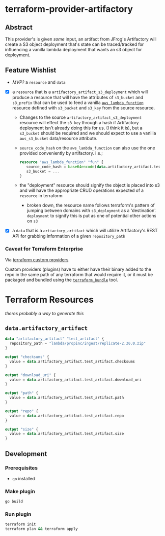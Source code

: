 # terraform-provider-artifactory

## Abstract
This provider's is given *some* input, an artifact from JFrog's
Artifactory will create a S3 object deployment that's state can be
traced/tracked for influencing a vanilla lambda deployment that wants an s3
object for deployment.

## Feature Wishlist

- *MVP?* a `resource` and `data`
 - [X] a `resource` that is a `artifactory_artifact_s3_deployment` which will produce a
   resource that will have the attributes of `s3_bucket` and `s3_prefix` that can be
   used to feed a vanilla
   [`aws_lambda_function`](https://www.terraform.io/docs/providers/aws/r/lambda_function.html)
   resource defined with `s3_bucket` and `s3_key` from the source resource. 
   - Changes to the source `artifactory_artifact_s3_deployment` resource
     will effect the `s3_key` through a hash if Artifactory deployment isn't
     already doing this for us. (I think it is), but a `s3_bucket` 
     should be required and we should expect to use a vanilla
     `aws_s3_bucket` data/resource attribute.
   - `source_code_hash` on the `aws_lambda_function` can also use the one
     provided conveniently by artifactory. i.e.;
     
     ```terraform
     resource "aws_lambda_function" "fun" {
        source_code_hash = base64encode(data.artifactory_artifact.test_artifact.checksums.sha256)
        s3_bucket = ...
     }
     ```
   - the "deployment" resource should signify the object is placed into s3 and will
     have the appropriate CRUD operations expected of a `resource` in terraform
     - broken down, the resource name follows terraform's pattern of jumping
       between domains with `s3_deployment` as a 'destination'. `deployment` to
       signify this is put as one of potential other actions on `s3`
 - [X] a `data` that is a `artiactory_artifact` which will utilize Artifactory's
   REST API for grabbing information of a given `repository_path`


### Caveat for Terraform Enterprise

Via [terraform custom providers][tfe_custom_providers]

Custom providers (plugins) have to either have their binary added to the repo
in the same path of any terraform that would require it, or it must be packaged
and bundled using the [`terraform_bundle`][terraform_bundle] tool.


# Terraform Resources

_theres probably a way to generate this_

## `data.artifactory_artifact`
```terraform
data "artifactory_artifact" "test_artifact" {
  repository_path = "lambda/propinc/ingest/replicate-2.30.0.zip"
}

output "checksums" {
  value = data.artifactory_artifact.test_artifact.checksums
}

output "download_uri" {
  value = data.artifactory_artifact.test_artifact.download_uri
}

output "path" {
  value = data.artifactory_artifact.test_artifact.path
}

output "repo" {
  value = data.artifactory_artifact.test_artifact.repo
}

output "size" {
  value = data.artifactory_artifact.test_artifact.size
}
```



## Development

### Prerequisites

- `go` installed

### Make plugin

```sh
go build
```

### Run plugin

```sh
terraform init
terraform plan && terraform apply
```


[terraform_bundle]: https://github.com/hashicorp/terraform/tree/master/tools/terraform-bundle#installing-a-bundle-in-on-premises-terraform-enterprise
[tfe_custom_providers]: https://www.terraform.io/docs/cloud/run/install-software.html#custom-and-community-providers
